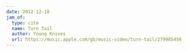 ```yaml
---
date: 2012-12-18
jam_of:
  type: cite
  name: Turn Tail
  author: Young Knives
  url: https://music.apple.com/gb/music-video/turn-tail/279985456
---
```

